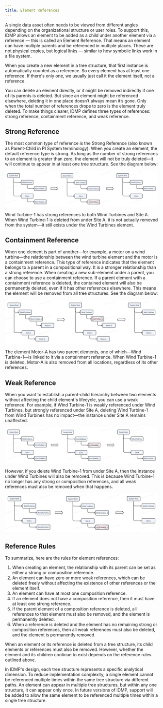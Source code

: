 ```yaml
---
title: Element References
---
```


A single data asset often needs to be viewed from different angles depending on the organizational structure or user roles. To support this, IDMP allows an element to be added as a child under another element via a reference — this is called an Element Reference. That means an element can have multiple parents and be referenced in multiple places. These are not physical copies, but logical links — similar to how symbolic links work in a file system.  

When you create a new element in a tree structure, that first instance is automatically counted as a reference. So every element has at least one reference. If there's only one, we usually just call it the element itself, not a reference.

You can delete an element directly, or it might be removed indirectly if one of its parents is deleted. But since an element might be referenced elsewhere, deleting it in one place doesn’t always mean it’s gone. Only when the total number of references drops to zero is the element truly deleted. To make things clearer, IDMP defines three types of references: strong reference, containment reference, and weak reference.

## Strong Reference

The most common type of reference is the Strong Reference (also known as Parent-Child in PI System terminology). When you create an element, the default reference type is strong. As long as the number of strong references to an element is greater than zero, the element will not be truly deleted—it will continue to appear in at least one tree structure. See the diagram below:

![temp](../assets/element-references-01.png)

Wind Turbine-1 has strong references to both Wind Turbines and Site A. When Wind Turbine-1 is deleted from under Site A, it is not actually removed from the system—it still exists under the Wind Turbines element.

## Containment Reference

When one element is part of another—for example, a motor on a wind turbine—the relationship between the wind turbine element and the motor is a containment reference. This type of reference indicates that the element belongs to a parent in a compositional way. It is a stronger relationship than a strong reference. When creating a new sub-element under a parent, you can choose to use a containment reference. If a parent element with a containment reference is deleted, the contained element will also be permanently deleted, even if it has other references elsewhere. This means the element will be removed from all tree structures. See the diagram below:

![temp](../assets/element-references-02.png)

The element Motor-A has two parent elements, one of which—Wind Turbine-1—is linked to it via a containment reference. When Wind Turbine-1 is deleted, Motor-A is also removed from all locations, regardless of its other references.

## Weak Reference

When you want to establish a parent-child hierarchy between two elements without affecting the child element's lifecycle, you can use a weak reference. For example, if Wind Turbine-1 is weakly referenced under Wind Turbines, but strongly referenced under Site A, deleting Wind Turbine-1 from Wind Turbines has no impact—the instance under Site A remains unaffected.

![temp](../assets/element-references-03.png)

However, if you delete Wind Turbine-1 from under Site A, then the instance under Wind Turbines will also be removed. This is because Wind Turbine-1 no longer has any strong or composition references, and all weak references must also be removed when that happens.

![temp](../assets/element-references-04.png)

## Reference Rules

To summarize, here are the rules for element references:

1. When creating an element, the relationship with its parent can be set as either a strong or composition reference.
1. An element can have zero or more weak references, which can be deleted freely without affecting the existence of other references or the element itself.
1. An element can have at most one composition reference.
1. If an element does not have a composition reference, then it must have at least one strong reference.
1. If the parent element of a composition reference is deleted, all references to that element must also be removed, and the element is permanently deleted.
1. When a reference is deleted and the element has no remaining strong or composition references, then all weak references must also be deleted, and the element is permanently removed.

When an element or its reference is deleted from a tree structure, its child elements or references must also be removed. However, whether the element and its children continue to exist depends on the reference rules outlined above.

In IDMP's design, each tree structure represents a specific analytical dimension. To reduce implementation complexity, a single element cannot be referenced multiple times within the same tree structure via different paths. An element can appear in multiple tree structures, but within any one structure, it can appear only once. In future versions of IDMP, support will be added to allow the same element to be referenced multiple times within a single tree structure.
